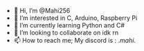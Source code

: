 - 👋 Hi, I’m @Mahi256
- 👀 I’m interested in C, Arduino, Raspberry Pi
- 🌱 I’m currently learning Python and C# 
- 💞️ I’m looking to collaborate on idk rn 
- 📫 How to reach me; My discord is : ._mahi_.

<!---
Mahi256/Mahi256 is a ✨ special ✨ repository because its `README.md` (this file) appears on your GitHub profile.
You can click the Preview link to take a look at your changes.
--->
